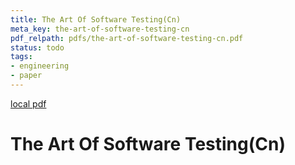 ```yaml
---
title: The Art Of Software Testing(Cn)
meta_key: the-art-of-software-testing-cn
pdf_relpath: pdfs/the-art-of-software-testing-cn.pdf
status: todo
tags:
- engineering
- paper
---
```


[local pdf](../../../pdfs/the-art-of-software-testing-cn.pdf)

# The Art Of Software Testing(Cn)
